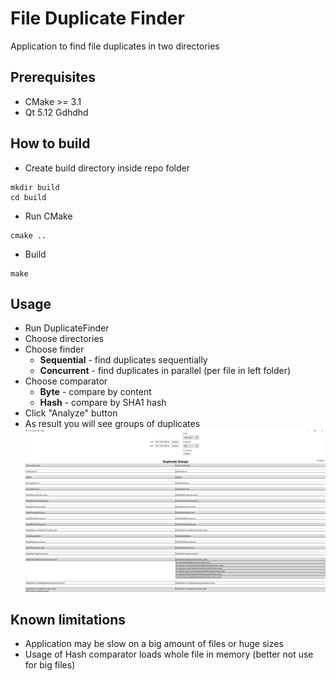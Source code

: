 # File Duplicate Finder
Application to find file duplicates in two directories

## Prerequisites
* CMake >= 3.1
* Qt 5.12
Gdhdhd
## How to build
* Create build directory inside repo folder
```shell
mkdir build
cd build
```
* Run CMake
```shell
cmake ..
```
* Build
```shell
make
```

## Usage
* Run DuplicateFinder
* Choose directories
* Choose finder
  * __Sequential__ - find duplicates sequentially
  * __Concurrent__ - find duplicates in parallel (per file in left folder)
* Choose comparator
  * __Byte__ - compare by content
  * __Hash__ - compare by SHA1 hash
* Click "Analyze" button
* As result you will see groups of duplicates
![Application](doc/images/app.png)

## Known limitations
* Application may be slow on a big amount of files or huge sizes
* Usage of Hash comparator loads whole file in memory (better not use for big files)
